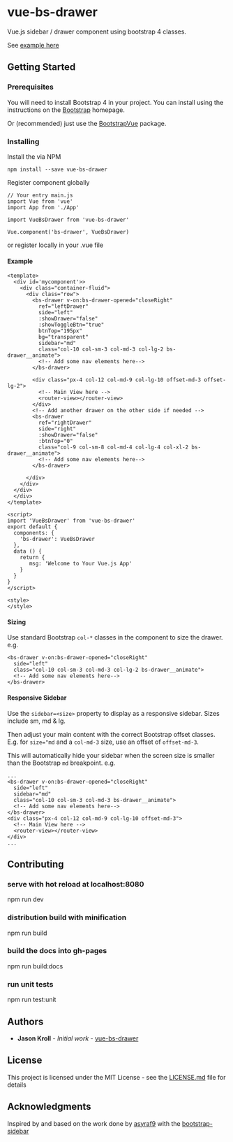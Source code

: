 # vue-bs-drawer

Vue.js sidebar / drawer component using bootstrap 4 classes.

See [example here](https://jasonkroll.github.io/vue-bs-drawer/)

## Getting Started

### Prerequisites

You will need to install Bootstrap 4 in your project.
You can install using the instructions on the [Bootstrap](https://v4-alpha.getbootstrap.com/) homepage.

Or (recommended) just use the [BootstrapVue](https://bootstrap-vue.js.org/) package.

### Installing

Install the via NPM

```
npm install --save vue-bs-drawer
```

Register component globally

```
// Your entry main.js
import Vue from 'vue'
import App from './App'

import VueBsDrawer from 'vue-bs-drawer'

Vue.component('bs-drawer', VueBsDrawer)
```

or register locally in your .vue file

#### Example
```
<template>
  <div id='mycomponent'>>
    <div class="container-fluid">
      <div class="row">
        <bs-drawer v-on:bs-drawer-opened="closeRight"
          ref="leftDrawer"
          side="left"
          :showDrawer="false"
          :showToggleBtn="true"
          btnTop="195px"
          bg="transparent"
          sidebar="md"
          class="col-10 col-sm-3 col-md-3 col-lg-2 bs-drawer__animate">
          <!-- Add some nav elements here-->
        </bs-drawer>

        <div class="px-4 col-12 col-md-9 col-lg-10 offset-md-3 offset-lg-2">
          <!-- Main View here -->
          <router-view></router-view>
        </div>
        <!-- Add another drawer on the other side if needed -->
        <bs-drawer
          ref="rightDrawer"
          side="right"
          :showDrawer="false"
          :btnTop="0"
          class="col-9 col-sm-8 col-md-4 col-lg-4 col-xl-2 bs-drawer__animate">
          <!-- Add some nav elements here-->
        </bs-drawer>

      </div>
    </div>
  </div>
  </div>
</template>

<script>
import 'VueBsDrawer' from 'vue-bs-drawer'
export default {
  components: {
    'bs-drawer': VueBsDrawer
  },
  data () {
    return {
       msg: 'Welcome to Your Vue.js App'
    }
  }
}
</script>

<style>
</style>
```
#### Sizing
Use standard Bootstrap `col-*` classes in the component to size the drawer.
e.g.
```
<bs-drawer v-on:bs-drawer-opened="closeRight"
  side="left"
  class="col-10 col-sm-3 col-md-3 col-lg-2 bs-drawer__animate">
  <!-- Add some nav elements here-->
</bs-drawer>
```
#### Responsive Sidebar
Use the `sidebar=<size>` property to display as a responsive sidebar. Sizes include sm, md & lg.

Then adjust your main content with the correct Bootstrap offset classes. E.g. for `size="md` and a `col-md-3` size, use an offset of `offset-md-3`.

This will automatically hide your sidebar when the screen size is smaller than the Bootstrap `md` breakpoint.
e.g.
```
...
<bs-drawer v-on:bs-drawer-opened="closeRight"
  side="left"
  sidebar="md"
  class="col-10 col-sm-3 col-md-3 bs-drawer__animate">
  <!-- Add some nav elements here-->
</bs-drawer>
<div class="px-4 col-12 col-md-9 col-lg-10 offset-md-3">
  <!-- Main View here -->
  <router-view></router-view>
</div>
...
```

## Contributing

### serve with hot reload at localhost:8080
npm run dev

### distribution build with minification
npm run build

### build the docs into gh-pages
npm run build:docs

### run unit tests
npm run test:unit

## Authors

* **Jason Kroll** - *Initial work* - [vue-bs-drawer](https://github.com/JasonKroll/vue-bs-drawer)

## License

This project is licensed under the MIT License - see the [LICENSE.md](LICENSE.md) file for details

## Acknowledgments

Inspired by and based on the work done by [asyraf9](https://github.com/asyraf9) with the [bootstrap-sidebar](https://github.com/asyraf9/bootstrap-sidebar)
